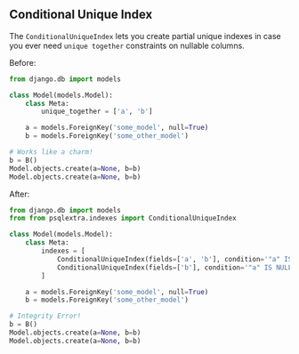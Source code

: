 ## Conditional Unique Index

The `ConditionalUniqueIndex` lets you create partial unique indexes in case you ever need `unique together` constraints
on nullable columns.

Before:

```python
from django.db import models

class Model(models.Model):
    class Meta:
        unique_together = ['a', 'b']

    a = models.ForeignKey('some_model', null=True)
    b = models.ForeignKey('some_other_model')

# Works like a charm!
b = B()
Model.objects.create(a=None, b=b)
Model.objects.create(a=None, b=b)
```

After:

    
```python
from django.db import models
from from psqlextra.indexes import ConditionalUniqueIndex

class Model(models.Model):
    class Meta:
        indexes = [
            ConditionalUniqueIndex(fields=['a', 'b'], condition='"a" IS NOT NULL'),
            ConditionalUniqueIndex(fields=['b'], condition='"a" IS NULL')
        ]

    a = models.ForeignKey('some_model', null=True)
    b = models.ForeignKey('some_other_model')

# Integrity Error!
b = B()
Model.objects.create(a=None, b=b)
Model.objects.create(a=None, b=b)
```

